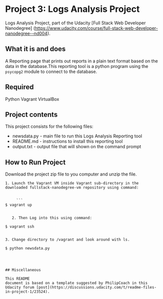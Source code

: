 # Project 3: Logs Analysis Project

Logs Analysis Project, part of the Udacity [Full Stack Web Developer
Nanodegree]
(https://www.udacity.com/course/full-stack-web-developer-nanodegree--nd004).


## What it is and does

A Reporting page that prints out reports in a plain text format based 
		on the data in the database.This reporting tool is a python program using the `psycopg2` module to connect to the database.


## Required

Python
Vagrant
VirtualBox


## Project contents

This project consists for the following files:

* newsdata.py - main file 
	to run this Logs Analysis Reporting tool
* README.md - instructions to install this reporting tool
* output.txt - output file that
 	will shown on the command prompt

## How to Run Project

Download the project zip file to you computer and unzip the file.

  
	1. Launch the Vagrant VM inside Vagrant sub-directory in the downloaded fullstack-nanodegree-vm repository using command:
  

 		 ```
    $ vagrant up
  ```
 
	 2. Then Log into this using command:
  
  ```
    $ vagrant ssh
  ```
  
3. Change directory to /vagrant and look around with ls.
  ```
    $ python newsdata.py
  ```



## Miscellaneous

This README
 document is based on a template suggested by PhilipCoach in this
Udacity forum [post](https://discussions.udacity.com/t/readme-files-in-project-1/23524).
